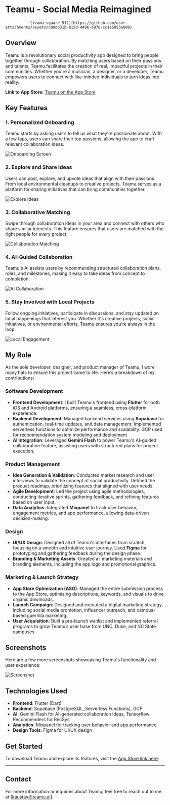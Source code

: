 # Teamu - Social Media Reimagined

              ![teamu_square_512](https://github.com/user-attachments/assets/c09db31b-815d-4406-b978-cc1e5053a000)

## Overview
Teamu is a revolutionary social productivity app designed to bring people together through collaboration. By matching users based on their passions and talents, Teamu facilitates the creation of real, impactful projects in their communities. Whether you're a musician, a designer, or a developer, Teamu empowers users to connect with like-minded individuals to turn ideas into reality.

**Link to App Store:** [Teamu on the App Store](https://apps.apple.com/us/app/teamu/id6474907955)

## Key Features

### 1. Personalized Onboarding
Teamu starts by asking users to tell us what they're passionate about. With a few taps, users can share their top passions, allowing the app to craft relevant collaboration ideas.

![Onboarding Screen](2_1.png)

### 2. Explore and Share Ideas
Users can post, explore, and upvote ideas that align with their passions. From local environmental cleanups to creative projects, Teamu serves as a platform for sharing initiatives that can bring communities together.

![Explore Ideas](3_1.png)

### 3. Collaborative Matching
Swipe through collaboration ideas in your area and connect with others who share similar interests. This feature ensures that users are matched with the right people for every project.

![Collaboration Matching](4_1.png)

### 4. AI-Guided Collaboration
Teamu's AI assists users by recommending structured collaboration plans, roles, and milestones, making it easy to take ideas from concept to completion.

![AI Collaboration](5_1.png)

### 5. Stay Involved with Local Projects
Follow ongoing initiatives, participate in discussions, and stay updated on local happenings that interest you. Whether it's creative projects, social initiatives, or environmental efforts, Teamu ensures you're always in the loop.

![Local Engagement](6_1.png)

## My Role

As the sole developer, designer, and product manager of Teamu, I wore many hats to ensure this project came to life. Here’s a breakdown of my contributions:

### Software Development
- **Frontend Development**: I built Teamu's frontend using **Flutter** for both iOS and Android platforms, ensuring a seamless, cross-platform experience.
- **Backend Development**: Managed backend services using **Supabase** for authentication, real-time updates, and data management. Implemented serverless functions to optimize performance and scalability. GCP used for recommendation system modeling and deployment
- **AI Integration**: Leveraged **Gemini Flash** to power Teamu's AI-guided collaboration feature, assisting users with structured plans for project execution.

### Product Management
- **Idea Generation & Validation**: Conducted market research and user interviews to validate the concept of social productivity. Defined the product roadmap, prioritizing features that aligned with user needs.
- **Agile Development**: Led the project using agile methodologies, conducting iterative sprints, gathering feedback, and refining features based on user input.
- **Data Analytics**: Integrated **Mixpanel** to track user behavior, engagement metrics, and app performance, allowing data-driven decision-making.

### Design
- **UI/UX Design**: Designed all of Teamu's interfaces from scratch, focusing on a smooth and intuitive user journey. Used **Figma** for prototyping and gathering feedback during the design phase.
- **Branding & Marketing Assets**: Created all marketing materials and branding elements, including the app logo and promotional graphics.

### Marketing & Launch Strategy
- **App Store Optimization (ASO)**: Managed the entire submission process to the App Store, optimizing descriptions, keywords, and visuals to drive organic downloads.
- **Launch Campaign**: Designed and executed a digital marketing strategy, including social media promotion, influencer outreach, and campus-based guerrilla marketing.
- **User Acquisition**: Built a pre-launch waitlist and implemented referral programs to grow Teamu’s user base from UNC, Duke, and NC State campuses.

## Screenshots

Here are a few more screenshots showcasing Teamu's functionality and user experience:

![Screenshot](7_1.png)

## Technologies Used
- **Frontend**: Flutter (Dart)
- **Backend**: Supabase (PostgreSQL, Serverless Functions), GCP
- **AI**: Gemini Flash for AI-generated collaboration ideas, Tensorflow Recommenders for RecSys
- **Analytics**: Mixpanel for tracking user behavior and app performance
- **Design Tools**: Figma for UI/UX design

## Get Started

To download Teamu and explore its features, visit the [App Store link here](https://apps.apple.com/us/app/teamu/id6474907955).

---

## Contact

For more information or inquiries about Teamu, feel free to reach out to me at [kaustav@teamu.ai].
